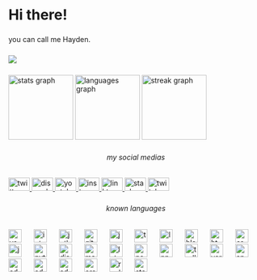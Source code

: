 
<h1 align="left">Hi there!</h1>

###


<p align="left">you can call me Hayden.</p>

###


<div align="left">
  <img src="https://profile-counter.glitch.me/haydenykh/count.svg?"  />
</div>

###


<div align="left">
  <img src="https://github-readme-stats.vercel.app/api?username=haydenykh&hide_title=false&hide_rank=false&show_icons=true&include_all_commits=true&count_private=true&disable_animations=false&theme=discord_old_blurple&locale=en&hide_border=false&order=1&custom_title=My%20Statistics" height="128" alt="stats graph"  />
  <img src="https://github-readme-stats.vercel.app/api/top-langs?username=haydenykh&locale=en&hide_title=false&layout=compact&card_width=320&langs_count=10&theme=discord_old_blurple&hide_border=false&order=2&custom_title=My%20Most%20Used%20Languages" height="128" alt="languages graph"  />
  <img src="https://streak-stats.demolab.com?user=haydenykh&locale=en&mode=daily&theme=dracula&hide_border=false&border_radius=5&date_format=M%20j%5B,%20Y%5D&order=3" height="128" alt="streak graph"  />
</div>

###


<h6 align="center">my social medias</h6>

###


<div align="left">
  <a href="https://twitter.com/@haydenykh_" target="_blank">
    <img src="https://raw.githubusercontent.com/maurodesouza/profile-readme-generator/master/src/assets/icons/social/twitter/default.svg" width="42" height="26" alt="twitter logo"  />
  </a>
  <a href="https://discord.com/users/900561055472840724" target="_blank">
    <img src="https://raw.githubusercontent.com/maurodesouza/profile-readme-generator/master/src/assets/icons/social/discord/default.svg" width="42" height="26" alt="discord logo"  />
  </a>
  <a href="https://youtube.com@haydenykh" target="_blank">
    <img src="https://raw.githubusercontent.com/maurodesouza/profile-readme-generator/master/src/assets/icons/social/youtube/default.svg" width="42" height="26" alt="youtube logo"  />
  </a>
  <a href="https://instagram.com/@haydenykh" target="_blank">
    <img src="https://raw.githubusercontent.com/maurodesouza/profile-readme-generator/master/src/assets/icons/social/instagram/default.svg" width="42" height="26" alt="instagram logo"  />
  </a>
  <a href="https://linktr.ee/haydenykh" target="_blank">
    <img src="https://raw.githubusercontent.com/maurodesouza/profile-readme-generator/master/src/assets/icons/social/linktree/default.svg" width="42" height="26" alt="linktree logo"  />
  </a>
  <a href="https://stackoverflow.com/users/16947480" target="_blank">
    <img src="https://raw.githubusercontent.com/maurodesouza/profile-readme-generator/master/src/assets/icons/social/stackoverflow/default.svg" width="42" height="26" alt="stackoverflow logo"  />
  </a>
  <a href="https://www.twitch.tv/haydenykh" target="_blank">
    <img src="https://raw.githubusercontent.com/maurodesouza/profile-readme-generator/master/src/assets/icons/social/twitch/default.svg" width="42" height="26" alt="twitch logo"  />
  </a>
</div>

###


<h6 align="center">known languages</h6>

###


<div align="left">
  <img src="https://cdn.simpleicons.org/visualstudiocode/007ACC" height="26" alt="vscode logo"  />
  <img width="16" />
  <img src="https://cdn.simpleicons.org/intellijidea/000000" height="26" alt="intellij logo"  />
  <img width="16" />
  <img src="https://cdn.simpleicons.org/jetbrains/000000" height="26" alt="jetbrains logo"  />
  <img width="16" />
  <img src="https://cdn.simpleicons.org/github/181717" height="26" alt="github logo"  />
  <img width="16" />
  <img src="https://cdn.simpleicons.org/javascript/F7DF1E" height="26" alt="javascript logo"  />
  <img width="16" />
  <img src="https://cdn.simpleicons.org/typescript/3178C6" height="26" alt="typescript logo"  />
  <img width="16" />
  <img src="https://cdn.simpleicons.org/lua/2C2D72" height="26" alt="lua logo"  />
  <img width="16" />
  <img src="https://cdn.simpleicons.org/blender/F5792A" height="26" alt="blender logo"  />
  <img width="16" />
  <img src="https://cdn.simpleicons.org/html5/E34F26" height="26" alt="html5 logo"  />
  <img width="16" />
  <img src="https://cdn.simpleicons.org/css3/1572B6" height="26" alt="css3 logo"  />
  <img width="16" />
  <img src="https://skillicons.dev/icons?i=java" height="26" alt="java logo"  />
  <img width="16" />
  <img src="https://cdn.simpleicons.org/python/3776AB" height="26" alt="python logo"  />
  <img width="16" />
  <img src="https://cdn.jsdelivr.net/gh/devicons/devicon/icons/discordjs/discordjs-plain.svg" height="26" alt="discordjs logo"  />
  <img width="16" />
  <img src="https://cdn.simpleicons.org/markdown/000000" height="26" alt="markdown logo"  />
  <img width="16" />
  <img src="https://cdn.simpleicons.org/latex/008080" height="26" alt="latex logo"  />
  <img width="16" />
  <img src="https://cdn.simpleicons.org/nodedotjs/339933" height="26" alt="nodejs logo"  />
  <img width="16" />
  <img src="https://cdn.simpleicons.org/npm/CB3837" height="26" alt="npm logo"  />
  <img width="16" />
  <img src="https://cdn.simpleicons.org/trello/0052CC" height="26" alt="trello logo"  />
  <img width="16" />
  <img src="https://cdn.simpleicons.org/yarn/2C8EBB" height="26" alt="yarn logo"  />
  <img width="16" />
  <img src="https://cdn.simpleicons.org/apple/000000" height="26" alt="apple logo"  />
  <img width="16" />
  <img src="https://skillicons.dev/icons?i=ai" height="26" alt="adobeillustrator logo"  />
  <img width="16" />
  <img src="https://skillicons.dev/icons?i=pr" height="26" alt="adobepremierepro logo"  />
  <img width="16" />
  <img src="https://skillicons.dev/icons?i=ps" height="26" alt="adobephotoshop logo"  />
  <img width="16" />
  <img src="https://cdn.simpleicons.org/oracle/F80000" height="26" alt="oracle logo"  />
  <img width="16" />
  <img src="https://cdn.simpleicons.org/replit/F26207" height="26" alt="replit logo"  />
  <img width="16" />
  <img src="https://cdn.simpleicons.org/stackoverflow/F58025" height="26" alt="stackoverflow logo"  />
</div>

<!--
###


<h6 align="center">recently played Spotify song</h6>

###

<p align="center">[![Spotify recently played](https://spotify-github-profile.kittinanx.com/api/view.svg?uid=jdfdyvhimbrqtd5fz3i59kn74&redirect=true\)\](https://spotify-github-profile.kittinanx.com/api/view.svg?uid=jdfdyvhimbrqtd5fz3i59kn74&cover_image=true&theme=default&show_offline=false&background_color=121212&interchange=true)</p>

###


<img src="https://raw.githubusercontent.com/haydenykh/haydenykh/output/snake.svg" alt="Snake animation" />

###
-->
